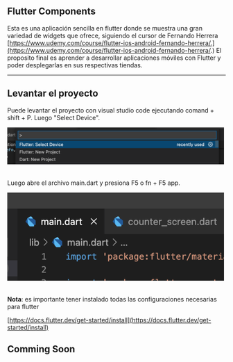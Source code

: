 ## Flutter Components

Esta es una aplicación sencilla en flutter donde se muestra una gran variedad de widgets que ofrece, siguiendo el cursor de Fernando Herrera [https://www.udemy.com/course/flutter-ios-android-fernando-herrera/.](https://www.udemy.com/course/flutter-ios-android-fernando-herrera/.) El proposito final es aprender a desarrollar aplicaciones móviles con Flutter y poder desplegarlas en sus respectivas tiendas. 

---

## Levantar el proyecto

Puede levantar el proyecto con visual studio code ejecutando comand + shift + P. Luego "Select Device".

<img src="https://github.com/eivanphils/flutter-app-counter/blob/master/assets/select_device.png" width="500">     

Luego abre el archivo main.dart y presiona F5 o fn + F5 app. 

<img src="https://github.com/eivanphils/flutter-app-counter/blob/master/assets/main.png" width="500">    

**Nota**: es importante tener instalado todas las configuraciones necesarias para flutter

[https://docs.flutter.dev/get-started/install](https://docs.flutter.dev/get-started/install)

## Comming Soon
